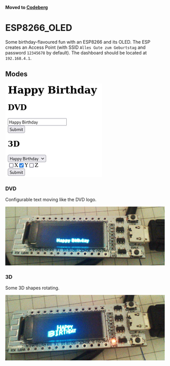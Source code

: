 **Moved to [Codeberg](https://codeberg.org/0x4261756D/ESP8266_OLED)**

# ESP8266_OLED
Some birthday-flavoured fun with an ESP8266 and its OLED.
The ESP creates an Access Point (with SSID `Alles Gute zum Geburtstag` and password `12345678` by default).
The dashboard should be located at `192.168.4.1`.

## Modes

![](pics/dashboard.jpg)

### DVD
Configurable text moving like the DVD logo.

![](pics/DVD.jpg)

### 3D
Some 3D shapes rotating.

![](pics/ThreeD.jpg)
